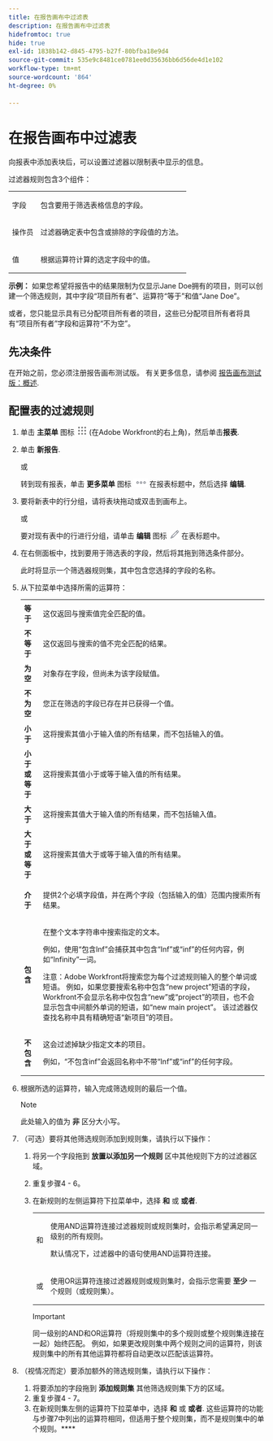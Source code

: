 ```yaml
---
title: 在报告画布中过滤表
description: 在报告画布中过滤表
hidefromtoc: true
hide: true
exl-id: 1838b142-d845-4795-b27f-80bfba18e9d4
source-git-commit: 535e9c8481ce0781ee0d35636bb6d56de4d1e102
workflow-type: tm+mt
source-wordcount: '864'
ht-degree: 0%

---
```


# 在报告画布中过滤表

向报表中添加表块后，可以设置过滤器以限制表中显示的信息。

过滤器规则包含3个组件：

<table style="table-layout:auto"> 
 <col> 
 <col> 
 <tbody> 
  <tr> 
   <td role="rowheader">字段</td> 
   <td> <p>包含要用于筛选表格信息的字段。</p> </td> 
  </tr> 
  <tr> 
   <td role="rowheader">操作员</td> 
   <td> <p>过滤器确定表中包含或排除的字段值的方法。 </p> </td> 
  </tr> 
  <tr> 
   <td role="rowheader">值</td> 
   <td> <p>根据运算符计算的选定字段中的值。</p> </td> 
  </tr> 
 </tbody> 
</table>

**示例：** 如果您希望将报告中的结果限制为仅显示Jane Doe拥有的项目，则可以创建一个筛选规则，其中字段“项目所有者”、运算符“等于”和值“Jane Doe”。

或者，您只能显示具有已分配项目所有者的项目，这些已分配项目所有者将具有“项目所有者”字段和运算符“不为空”。

## 先决条件

在开始之前，您必须注册报告画布测试版。 有关更多信息，请参阅 [报告画布测试版：概述](/help/quicksilver/product-announcements/betas/canvas-dashboards-beta/reporting-canvas-beta-overview.md).

## 配置表的过滤规则

1. 单击 **主菜单** 图标 ![](assets/main-menu-icon.png) (在Adobe Workfront的右上角)，然后单击&#x200B;**报表**.

1. 单击 **新报告**.

   或

   转到现有报表，单击 **更多菜单** 图标 ![](assets/more-icon.png) 在报表标题中，然后选择 **编辑**.

1. 要将新表中的行分组，请将表块拖动或双击到画布上。

   或

   要对现有表中的行进行分组，请单击 **编辑** 图标 ![](assets/edit-icon.png) 在表标题中。

1. 在右侧面板中，找到要用于筛选表的字段，然后将其拖到筛选条件部分。

   此时将显示一个筛选器规则集，其中包含您选择的字段的名称。

1. 从下拉菜单中选择所需的运算符：

   <table style="table-layout:auto"> 
    <col> 
    <col> 
    <tbody> 
     <tr> 
      <td role="rowheader"><strong>等于</strong> </td> 
      <td> <p>这仅返回与搜索值完全匹配的值。</p> </td> 
     </tr> 
     <tr> 
      <td role="rowheader"><strong>不等于</strong> </td> 
      <td> <p>这仅返回与搜索的值不完全匹配的结果。</p> </td> 
     </tr> 
     <tr> 
      <td role="rowheader"><strong>为空</strong> </td> 
      <td> <p>对象存在字段，但尚未为该字段赋值。</p> </td> 
     </tr> 
     <tr> 
      <td role="rowheader"><strong>不为空</strong> </td> 
      <td> <p>您正在筛选的字段已存在并已获得一个值。</p> </td> 
     </tr> 
     <tr> 
      <td role="rowheader"><strong>小于</strong> </td> 
      <td> <p>这将搜索其值小于输入值的所有结果，而不包括输入的值。</p> </td> 
     </tr> 
     <tr> 
      <td role="rowheader"><strong>小于或等于</strong> </td> 
      <td> <p>这将搜索其值小于或等于输入值的所有结果。</p> </td> 
     </tr> 
     <tr> 
      <td role="rowheader"><strong>大于</strong> </td> 
      <td> <p>这将搜索其值大于输入值的所有结果，而不包括输入值。</p> </td> 
     </tr> 
     <tr> 
      <td role="rowheader"><strong>大于或等于</strong> </td> 
      <td> <p>这将搜索其值大于或等于输入值的所有结果。</p> </td> 
     </tr> 
     <tr> 
      <td role="rowheader"><strong>介于</strong> </td> 
      <td> <p>提供2个必填字段值，并在两个字段（包括输入的值）范围内搜索所有结果。</p> </td> 
     </tr> 
     <tr> 
      <td role="rowheader"><strong>包含</strong> </td> 
      <td> <p>在整个文本字符串中搜索指定的文本。</p> <p>例如，使用“包含Inf”会捕获其中包含“Inf”或“inf”的任何内容，例如“Infinity”一词。</p> <p>注意：Adobe Workfront将搜索您为每个过滤规则输入的整个单词或短语。 例如，如果您要搜索名称中包含“new project”短语的字段，Workfront不会显示名称中仅包含“new”或“project”的项目，也不会显示包含中间额外单词的短语，如“new main project”。 该过滤器仅查找名称中具有精确短语“新项目”的项目。</p> </td> 
     </tr> 
     <tr> 
      <td role="rowheader"><strong>不包含</strong> </td> 
      <td> <p>这会过滤掉缺少指定文本的项目。</p> <p>例如，“不包含inf”会返回名称中不带“Inf”或“inf”的任何字段。</p> </td> 
     </tr> 
    </tbody> 
   </table>

1. 根据所选的运算符，输入完成筛选规则的最后一个值。

   >[!NOTE]
   >
   >此处输入的值为 **非** 区分大小写。

1. （可选）要将其他筛选规则添加到规则集，请执行以下操作：

   1. 将另一个字段拖到 **放置以添加另一个规则** 区中其他规则下方的过滤器区域。
   1. 重复步骤4 - 6。
   1. 在新规则的左侧运算符下拉菜单中，选择 **和** 或 **或者**.

      <table style="table-layout:auto"> 
       <col> 
       </col> 
       <col> 
       </col> 
       <tbody> 
        <tr> 
         <td role="rowheader"> <p>和</p> </td> 
         <td> <p>使用AND运算符连接过滤器规则或规则集时，会指示希望满足同一级别的所有规则。</p> <p>默认情况下，过滤器中的语句使用AND运算符连接。</p> </td> 
        </tr> 
        <tr> 
         <td role="rowheader"> <p>或</p> </td> 
         <td> <p>使用OR运算符连接过滤器规则或规则集时，会指示您需要 <strong>至少</strong> 一个规则（或规则集）。</p> </td> 
        </tr> 
       </tbody> 
      </table>

      >[!IMPORTANT]
      >
      >同一级别的AND和OR运算符（将规则集中的多个规则或整个规则集连接在一起）始终匹配。 例如，如果更改规则集中两个规则之间的运算符，则该规则集中的所有其他运算符都将自动更改以匹配该运算符。

1. （视情况而定）要添加额外的筛选规则集，请执行以下操作：

   1. 将要添加的字段拖到 **添加规则集** 其他筛选规则集下方的区域。
   1. 重复步骤4 - 7。
   1. 在新规则集左侧的运算符下拉菜单中，选择 **和** 或 **或者**. 这些运算符的功能与步骤7中列出的运算符相同，但适用于整个规则集，而不是规则集中的单个规则。****
